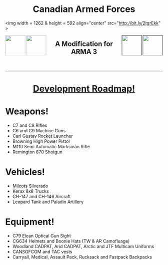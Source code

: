 <h1 align="center"> Canadian Armed Forces</h1>

<img width = 1262 & height = 592 align="center" src="http://bit.ly/2tgrEkk" >

<!--- github --->
<a href="http://bit.ly/2FJ0wNt">
<img width=64 height=64 align="left" src="http://bit.ly/2HVsiXC">
</a>
<!--- discord link --->
<a href="https://discord.gg/gfh5cUV">
<img width=64 height=64 align="left" src="http://bit.ly/2GXRtr5">
</a>
<!--- steam link --->
<a href="">
<img width=64 height=64 align="right" src="http://bit.ly/2F5lZyS">
</a>
<!--- facebook link --->
<a href="">
<img width=64 height=64 align="right"src="http://bit.ly/2C3RKut">
</a>

<h2 align="center">A Modification for ARMA 3</h2> <br>


---------------------------------------------------------------------------------------------------------------------------------------
<h1 align="center"> <a href="http://bit.ly/2FhFkQL">Development Roadmap!</a> </h1>

# Weapons! 
- C7 and C8 Rifles
- C6 and C9 Machine Guns
- Carl Gustav Rocket Launcher
- Browning High Power Pistol
- M110 Semi Automatic Marksman Rifle
- Remington 870 Shotgun
 
# Vehicles!
- Milcots Silverado
- Kerax 8x8 Trucks 
- CH-147 and CH-146 Aircraft
- Leopard Tank and Paladin Artillery

# Equipment!
- C79 Elcan Optical Gun Sight
- CG634 Helmets and Boonie Hats (TW & AR Camofluage)
- Woodland CADPAT, Arid CADPAT, Arctic and JTF Multicam Uniforms
- CANSOFCOM and TAC vests
- Carryall, Medical, Assault Pack, Rucksack and Fastpack Backpacks









